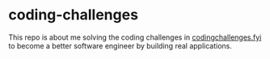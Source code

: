 # coding-challenges

This repo is about me solving the coding challenges in [codingchallenges.fyi](https://codingchallenges.fyi/) to become a better software engineer by building real applications.